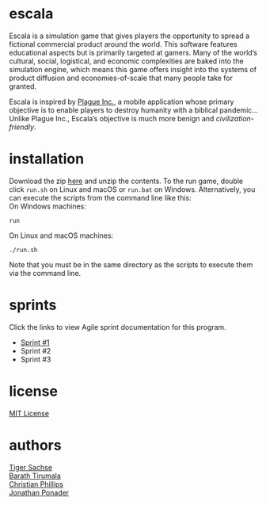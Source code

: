 # escala
Escala is a simulation game that gives players the opportunity to spread a fictional commercial product around the world. This software features educational aspects but is primarily targeted at gamers. Many of the world’s cultural, social, logistical, and economic complexities are baked into the simulation engine, which means this game offers insight into the systems of product diffusion and economies-of-scale that many people take for granted.  

Escala is inspired by [Plague Inc.](https://www.ndemiccreations.com/en/22-plague-inc), a mobile application whose primary objective is to enable players to destroy humanity with a biblical pandemic... Unlike Plague Inc., Escala’s objective is much more benign and *civilization-friendly*.

# installation
Download the zip [here](www.google.com) and unzip the contents. To the run game, double click `run.sh` on Linux and macOS or `run.bat` on Windows. Alternatively, you can execute the scripts from the command line like this:   
On Windows machines:
```
run
```
On Linux and macOS machines:
```
./run.sh
```
Note that you must be in the same directory as the scripts to execute them via the command line.

# sprints
Click the links to view Agile sprint documentation for this program.   
- [Sprint #1](sprints/SPRINT1.md)   
- Sprint #2   
- Sprint #3   

# license
[MIT License](LICENSE.txt)  

# authors
[Tiger Sachse](https://www.github.com/tgsachse)  
[Barath Tirumala](https://github.com/btirumala1219)  
[Christian Phillips](https://github.com/phillics)  
[Jonathan Ponader](https://github.com/Jponader)  
